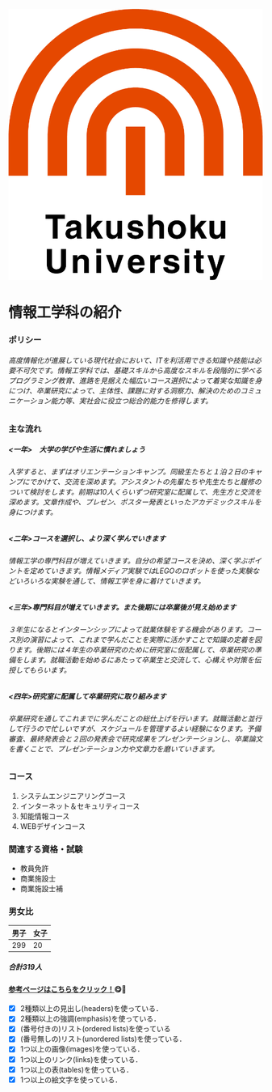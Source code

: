 ![logo](logo.png)
# 情報工学科の紹介
### **ポリシー**
###### 高度情報化が進展している現代社会において、ITを利活用できる知識や技能は必要不可欠です。情報工学科では、基礎スキルから高度なスキルを段階的に学べるプログラミング教育、進路を見据えた幅広いコース選択によって着実な知識を身につけ、卒業研究によって、主体性、課題に対する洞察力、解決のためのコミュニケーション能力等、実社会に役立つ総合的能力を修得します。

### **主な流れ**
##### <一年>　大学の学びや生活に慣れましょう
###### 入学すると、まずはオリエンテーションキャンプ。同級生たちと１泊２日のキャンプにでかけて、交流を深めます。アシスタントの先輩たちや先生たちと履修のついて検討をします。前期は10人くらいずつ研究室に配属して、先生方と交流を深めます。文章作成や、プレゼン、ポスター発表といったアカデミックスキルを身につけます。
##### <二年>コースを選択し、より深く学んでいきます
###### 情報工学の専門科目が増えていきます。自分の希望コースを決め、深く学ぶポイントを定めていきます。情報メディア実験ではLEGOのロボットを使った実験などいろいろな実験を通して、情報工学を身に着けていきます。
##### <三年>専門科目が増えていきます。また後期には卒業後が見え始めます
###### ３年生になるとインターンシップによって就業体験をする機会があります。コース別の演習によって、これまで学んだことを実際に活かすことで知識の定着を図ります。後期には４年生の卒業研究のために研究室に仮配属して、卒業研究の準備をします。就職活動を始めるにあたって卒業生と交流して、心構えや対策を伝授してもらいます。
##### <四年>研究室に配属して卒業研究に取り組みます
###### 卒業研究を通してこれまでに学んだことの総仕上げを行います。就職活動と並行して行うので忙しいですが、スケジュールを管理するよい経験になります。予備審査、最終発表会と２回の発表会で研究成果をプレゼンテーションし、卒業論文を書くことで、プレゼンテーション力や文章力を磨いていきます。
### **コース**
1. システムエンジニアリングコース
2. インターネット＆セキュリティコース
3. 知能情報コース
4. WEBデザインコース

### **関連する資格・試験**
* 教員免許
* 商業施設士
* 商業施設士補

### **男女比**
男子 | 女子
-----|-----
299| 20
##### 合計319人

#### [参考ページはこちらをクリック！](https://feng.takushoku-u.ac.jp/course/cs/introduction.html)😋🎉


- [x] 2種類以上の見出し(headers)を使っている．
- [x] 2種類以上の強調(emphasis)を使っている．
- [x] (番号付きの)リスト(ordered lists)を使っている
- [x] (番号無しの)リスト(unordered lists)を使っている．
- [x] 1つ以上の画像(images)を使っている．
- [x] 1つ以上のリンク(links)を使っている．
- [x] 1つ以上の表(tables)を使っている．
- [x] 1つ以上の絵文字を使っている．
